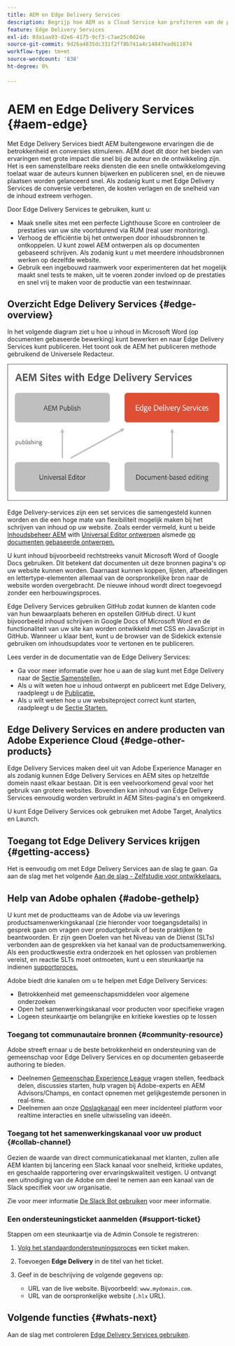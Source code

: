 ```yaml
---
title: AEM en Edge Delivery Services
description: Begrijp hoe AEM as a Cloud Service kan profiteren van de prestaties en de perfecte Lighthouse-scores die Edge Delivery Services bieden.
feature: Edge Delivery Services
exl-id: 03a1aa93-d2e6-4175-9cf3-c7ae25c0d24e
source-git-commit: 9d26a4835dc331f2ff8b741a4c14847ead611874
workflow-type: tm+mt
source-wordcount: '838'
ht-degree: 0%

---
```



# AEM en Edge Delivery Services {#aem-edge}

Met Edge Delivery Services biedt AEM buitengewone ervaringen die de betrokkenheid en conversies stimuleren. AEM doet dit door het bieden van ervaringen met grote impact die snel bij de auteur en de ontwikkeling zijn. Het is een samenstellbare reeks diensten die een snelle ontwikkelomgeving toelaat waar de auteurs kunnen bijwerken en publiceren snel, en de nieuwe plaatsen worden gelanceerd snel. Als zodanig kunt u met Edge Delivery Services de conversie verbeteren, de kosten verlagen en de snelheid van de inhoud extreem verhogen.

Door Edge Delivery Services te gebruiken, kunt u:

* Maak snelle sites met een perfecte Lighthouse Score en controleer de prestaties van uw site voortdurend via RUM (real user monitoring).
* Verhoog de efficiëntie bij het ontwerpen door inhoudsbronnen te ontkoppelen. U kunt zowel AEM ontwerpen als op documenten gebaseerd schrijven. Als zodanig kunt u met meerdere inhoudsbronnen werken op dezelfde website.
* Gebruik een ingebouwd raamwerk voor experimenteren dat het mogelijk maakt snel tests te maken, uit te voeren zonder invloed op de prestaties en snel vrij te maken voor de productie van een testwinnaar.

## Overzicht Edge Delivery Services {#edge-overview}

In het volgende diagram ziet u hoe u inhoud in Microsoft Word (op documenten gebaseerde bewerking) kunt bewerken en naar Edge Delivery Services kunt publiceren. Het toont ook de AEM het publiceren methode gebruikend de Universele Redacteur.

![Edge Delivery Architecture](assets/AEM-with-EDS-publishing-simple2.png)

Edge Delivery-services zijn een set services die samengesteld kunnen worden en die een hoge mate van flexibiliteit mogelijk maken bij het schrijven van inhoud op uw website. Zoals eerder vermeld, kunt u beide [Inhoudsbeheer AEM](https://experienceleague.adobe.com/docs/experience-manager-cloud-service/content/sites/authoring/getting-started/concepts.html) with [Universal Editor ontwerpen](/help/implementing/universal-editor/introduction.md) alsmede [op documenten gebaseerde ontwerpen.](https://www.aem.live/docs/authoring)

U kunt inhoud bijvoorbeeld rechtstreeks vanuit Microsoft Word of Google Docs gebruiken. Dit betekent dat documenten uit deze bronnen pagina&#39;s op uw website kunnen worden. Daarnaast kunnen koppen, lijsten, afbeeldingen en lettertype-elementen allemaal van de oorspronkelijke bron naar de website worden overgebracht. De nieuwe inhoud wordt direct toegevoegd zonder een herbouwingsproces.

Edge Delivery Services gebruiken GitHub zodat kunnen de klanten code van hun bewaarplaats beheren en opstellen GitHub direct. U kunt bijvoorbeeld inhoud schrijven in Google Docs of Microsoft Word en de functionaliteit van uw site kan worden ontwikkeld met CSS en JavaScript in GitHub. Wanneer u klaar bent, kunt u de browser van de Sidekick extensie gebruiken om inhoudsupdates voor te vertonen en te publiceren.

Lees verder in de documentatie van de Edge Delivery Services:

* Ga voor meer informatie over hoe u aan de slag kunt met Edge Delivery naar de [Sectie Samenstellen.](https://www.aem.live/docs/#build)
* Als u wilt weten hoe u inhoud ontwerpt en publiceert met Edge Delivery, raadpleegt u de [Publicatie.](https://www.aem.live/docs/authoring)
* Als u wilt weten hoe u uw websiteproject correct kunt starten, raadpleegt u de [Sectie Starten.](https://www.aem.live/docs/#launch)

## Edge Delivery Services en andere producten van Adobe Experience Cloud {#edge-other-products}

Edge Delivery Services maken deel uit van Adobe Experience Manager en als zodanig kunnen Edge Delivery Services en AEM sites op hetzelfde domein naast elkaar bestaan. Dit is een veelvoorkomend geval voor het gebruik van grotere websites. Bovendien kan inhoud van Edge Delivery Services eenvoudig worden verbruikt in AEM Sites-pagina&#39;s en omgekeerd.

U kunt Edge Delivery Services ook gebruiken met Adobe Target, Analytics en Launch.

## Toegang tot Edge Delivery Services krijgen {#getting-access}

Het is eenvoudig om met Edge Delivery Services aan de slag te gaan. Ga aan de slag met het volgende [Aan de slag - Zelfstudie voor ontwikkelaars.](https://www.aem.live/developer/tutorial)

## Help van Adobe ophalen {#adobe-gethelp}

U kunt met de productteams van de Adobe via uw leverings productsamenwerkingskanaal (zie hieronder voor toegangsdetails) in gesprek gaan om vragen over productgebruik of beste praktijken te beantwoorden. Er zijn geen Doelen van het Niveau van de Dienst (SLTs) verbonden aan de gesprekken via het kanaal van de productsamenwerking. Als een productkwestie extra onderzoek en het oplossen van problemen vereist, en reactie SLTs moet ontmoeten, kunt u een steunkaartje na indienen [supportproces.](https://experienceleague.adobe.com/?support-tab=home#support)

Adobe biedt drie kanalen om u te helpen met Edge Delivery Services:

* Betrokkenheid met gemeenschapsmiddelen voor algemene onderzoeken
* Open het samenwerkingskanaal voor producten voor specifieke vragen
* Logeen steunkaartje om belangrijke en kritieke kwesties op te lossen

### Toegang tot communautaire bronnen {#community-resource}

Adobe streeft ernaar u de beste betrokkenheid en ondersteuning van de gemeenschap voor Edge Delivery Services en op documenten gebaseerde authoring te bieden.

* Deelnemen [Gemeenschap Experience League](https://adobe.ly/3Q6kTKl) vragen stellen, feedback delen, discussies starten, hulp vragen bij Adobe-experts en AEM Advisors/Champs, en contact opnemen met gelijkgestemde personen in real-time.
* Deelnemen aan onze [Opslagkanaal](https://discord.gg/aem-live) een meer incidenteel platform voor realtime interacties en snelle uitwisseling van ideeën.

### Toegang tot het samenwerkingskanaal voor uw product {#collab-channel}

Gezien de waarde van direct communicatiekanaal met klanten, zullen alle AEM klanten bij lancering een Slack kanaal voor snelheid, kritieke updates, en geschaalde rapportering over ervaringskwaliteit vestigen. U ontvangt een uitnodiging van de Adobe om deel te nemen aan een kanaal van de Slack specifiek voor uw organisatie.

Zie voor meer informatie [De Slack Bot gebruiken](https://www.aem.live/docs/slack) voor meer informatie.

### Een ondersteuningsticket aanmelden {#support-ticket}

Stappen om een steunkaartje via de Admin Console te registreren:

1. [Volg het standaardondersteuningsproces](https://experienceleague.adobe.com/?support-tab=home#support) een ticket maken.
1. Toevoegen **Edge Delivery** in de titel van het ticket.
1. Geef in de beschrijving de volgende gegevens op:

   * URL van de live website. Bijvoorbeeld: `www.mydomain.com`.
   * URL van de oorspronkelijke website (`.hlx` URL).

## Volgende functies {#whats-next}

Aan de slag met controleren [Edge Delivery Services gebruiken](/help/edge/using.md).
